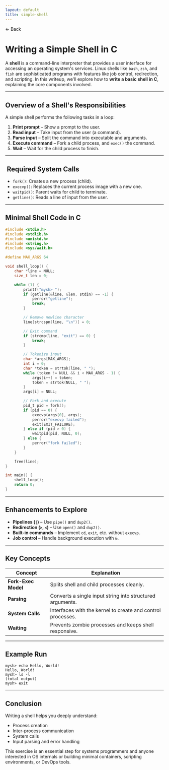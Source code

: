 ```yaml
---
layout: default
title: simple-shell 
---
```


<a href="https://anish7610.github.io/technical-writeups" style="text-decoration: none;">← Back</a>


# Writing a Simple Shell in C

A **shell** is a command-line interpreter that provides a user interface for accessing an operating system's services. Linux shells like `bash`, `zsh`, and `fish` are sophisticated programs with features like job control, redirection, and scripting. In this writeup, we'll explore how to **write a basic shell in C**, explaining the core components involved.

---

##  Overview of a Shell's Responsibilities

A simple shell performs the following tasks in a loop:

1. **Print prompt** – Show a prompt to the user.
2. **Read input** – Take input from the user (a command).
3. **Parse input** – Split the command into executable and arguments.
4. **Execute command** – Fork a child process, and `exec()` the command.
5. **Wait** – Wait for the child process to finish.

---

## ️ Required System Calls

* `fork()`: Creates a new process (child).
* `execvp()`: Replaces the current process image with a new one.
* `waitpid()`: Parent waits for child to terminate.
* `getline()`: Reads a line of input from the user.

---

##  Minimal Shell Code in C

```c
#include <stdio.h>
#include <stdlib.h>
#include <unistd.h>
#include <string.h>
#include <sys/wait.h>

#define MAX_ARGS 64

void shell_loop() {
    char *line = NULL;
    size_t len = 0;

    while (1) {
        printf("mysh> ");
        if (getline(&line, &len, stdin) == -1) {
            perror("getline");
            break;
        }

        // Remove newline character
        line[strcspn(line, "\n")] = 0;

        // Exit command
        if (strcmp(line, "exit") == 0) {
            break;
        }

        // Tokenize input
        char *args[MAX_ARGS];
        int i = 0;
        char *token = strtok(line, " ");
        while (token != NULL && i < MAX_ARGS - 1) {
            args[i++] = token;
            token = strtok(NULL, " ");
        }
        args[i] = NULL;

        // Fork and execute
        pid_t pid = fork();
        if (pid == 0) {
            execvp(args[0], args);
            perror("execvp failed");
            exit(EXIT_FAILURE);
        } else if (pid > 0) {
            waitpid(pid, NULL, 0);
        } else {
            perror("fork failed");
        }
    }

    free(line);
}

int main() {
    shell_loop();
    return 0;
}
```

---

##  Enhancements to Explore

* **Pipelines (`|`)** – Use `pipe()` and `dup2()`.
* **Redirection (`>`, `<`)** – Use `open()` and `dup2()`.
* **Built-in commands** – Implement `cd`, `exit`, etc. without `execvp`.
* **Job control** – Handle background execution with `&`.

---

##  Key Concepts

| Concept             | Explanation                                                 |
| ------------------- | ----------------------------------------------------------- |
| **Fork-Exec Model** | Splits shell and child processes cleanly.                   |
| **Parsing**         | Converts a single input string into structured arguments.   |
| **System Calls**    | Interfaces with the kernel to create and control processes. |
| **Waiting**         | Prevents zombie processes and keeps shell responsive.       |

---

##  Example Run

```
mysh> echo Hello, World!
Hello, World!
mysh> ls -l
(total output)
mysh> exit
```

---

##  Conclusion

Writing a shell helps you deeply understand:

* Process creation
* Inter-process communication
* System calls
* Input parsing and error handling

This exercise is an essential step for systems programmers and anyone interested in OS internals or building minimal containers, scripting environments, or DevOps tools.

